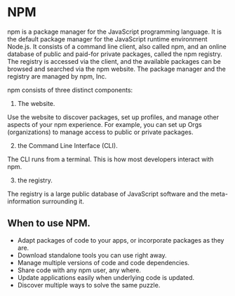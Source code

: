 # NPM
npm is a package manager for the JavaScript programming language. It is the default package manager for the JavaScript runtime environment Node.js. It consists of a command line client, also called npm, and an online database of public and paid-for private packages, called the npm registry. The registry is accessed via the client, and the available packages can be browsed and searched via the npm website. The package manager and the registry are managed by npm, Inc.



npm consists of three distinct components:

1. The website.

  Use the website to discover packages, set up profiles, and manage other aspects of your npm experience. For example, you can set up Orgs (organizations) to manage access to public or private packages.
  
2. the Command Line Interface (CLI).

  The CLI runs from a terminal. This is how most developers interact with npm.

3. the registry.

  The registry is a large public database of JavaScript software and the meta-information surrounding it.

## When to use NPM.

- Adapt packages of code to your apps, or incorporate packages as they are.
- Download standalone tools you can use right away.
- Manage multiple versions of code and code dependencies.
- Share code with any npm user, any where.
- Update applications easily when underlying code is updated.
- Discover multiple ways to solve the same puzzle.




